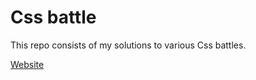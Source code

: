 # Css battle

This repo consists of my solutions to various Css battles.

[Website](https://cssbattle.dev/)